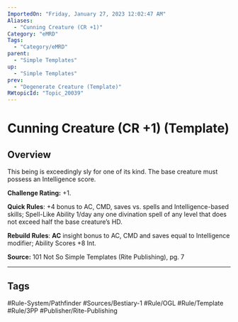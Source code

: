 ```yaml
---
ImportedOn: "Friday, January 27, 2023 12:02:47 AM"
Aliases:
  - "Cunning Creature (CR +1)"
Category: "eMRD"
Tags:
  - "Category/eMRD"
parent:
  - "Simple Templates"
up:
  - "Simple Templates"
prev:
  - "Degenerate Creature (Template)"
RWtopicId: "Topic_20039"
---
```

# Cunning Creature (CR +1) (Template)
## Overview
This being is exceedingly sly for one of its kind. The base creature must possess an Intelligence score.

**Challenge Rating:** +1.

**Quick Rules**: +4 bonus to AC, CMD, saves vs. spells and Intelligence-based skills; Spell-Like Ability 1/day any one divination spell of any level that does not exceed half the base creature’s HD.

**Rebuild Rules**: **AC** insight bonus to AC, CMD and saves equal to Intelligence modifier; Ability Scores +8 Int.

**Source:** 101 Not So Simple Templates (Rite Publishing), pg. 7


---
## Tags
#Rule-System/Pathfinder #Sources/Bestiary-1 #Rule/OGL #Rule/Template #Rule/3PP #Publisher/Rite-Publishing

